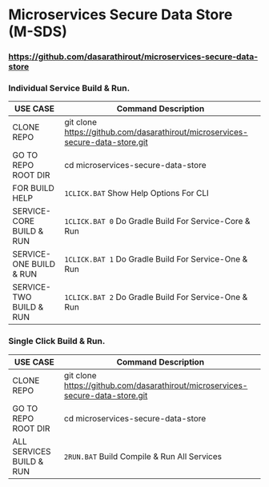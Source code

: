 
# Microservices Secure Data Store (M-SDS)

### https://github.com/dasarathirout/microservices-secure-data-store

### Individual Service Build & Run.
| USE CASE    | Command Description |
| ----------- | ------------------- |
| CLONE REPO| git clone https://github.com/dasarathirout/microservices-secure-data-store.git |
| GO TO REPO ROOT DIR | cd microservices-secure-data-store |
| FOR BUILD HELP | `1CLICK.BAT` Show Help Options For CLI|
| SERVICE-CORE BUILD & RUN | `1CLICK.BAT 0` Do Gradle Build For Service-Core & Run |
| SERVICE-ONE BUILD & RUN | `1CLICK.BAT 1` Do Gradle Build For Service-One & Run |
| SERVICE-TWO BUILD & RUN | `1CLICK.BAT 2` Do Gradle Build For Service-One & Run |


### Single Click Build & Run.
| USE CASE    | Command Description |
| ----------- | ------------------- |
| CLONE REPO| git clone https://github.com/dasarathirout/microservices-secure-data-store.git |
| GO TO REPO ROOT DIR | cd microservices-secure-data-store |
| ALL SERVICES BUILD & RUN | `2RUN.BAT` Build Compile & Run All Services|
